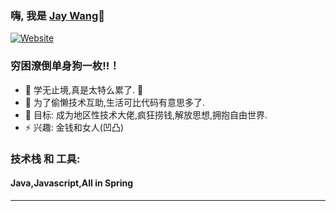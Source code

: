 ### 嗨, 我是  [Jay Wang][website]👋 

[![Website](https://img.shields.io/website?label=jaywangcc.com&style=for-the-badge&url=http%3A%2F%2Fjaywangcc.com)](http://www.jaywangcc.com/)

### 穷困潦倒单身狗一枚!!！

- 🌱 学无止境,真是太特么累了. 🤣
- 👯 为了偷懒技术互助,生活可比代码有意思多了.
- 🥅 目标: 成为地区性技术大佬,疯狂捞钱,解放思想,拥抱自由世界.
- ⚡ 兴趣: 金钱和女人(凹凸)

### 技术栈 和 工具:
#### Java,Javascript,All in Spring

---
[website]: http://www.jaywangcc.com/
